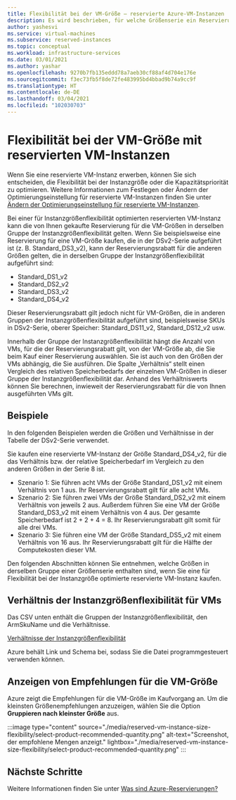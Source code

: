 ```yaml
---
title: Flexibilität bei der VM-Größe – reservierte Azure-VM-Instanzen
description: Es wird beschrieben, für welche Größenserie ein Reservierungsrabatt gilt, wenn Sie eine reservierte VM-Instanz erwerben.
author: yashesvi
ms.service: virtual-machines
ms.subservice: reserved-instances
ms.topic: conceptual
ms.workload: infrastructure-services
ms.date: 03/01/2021
ms.author: yashar
ms.openlocfilehash: 9270b7fb135eddd78a7aeb30cf88af4d704e176e
ms.sourcegitcommit: f3ec73fb5f8de72fe483995bd4bbad9b74a9cc9f
ms.translationtype: HT
ms.contentlocale: de-DE
ms.lasthandoff: 03/04/2021
ms.locfileid: "102030703"
---
```

# <a name="virtual-machine-size-flexibility-with-reserved-vm-instances"></a>Flexibilität bei der VM-Größe mit reservierten VM-Instanzen

Wenn Sie eine reservierte VM-Instanz erwerben, können Sie sich entscheiden, die Flexibilität bei der Instanzgröße oder die Kapazitätspriorität zu optimieren. Weitere Informationen zum Festlegen oder Ändern der Optimierungseinstellung für reservierte VM-Instanzen finden Sie unter [Ändern der Optimierungseinstellung für reservierte VM-Instanzen](../cost-management-billing/reservations/manage-reserved-vm-instance.md#change-optimize-setting-for-reserved-vm-instances).

Bei einer für Instanzgrößenflexibilität optimierten reservierten VM-Instanz kann die von Ihnen gekaufte Reservierung für die VM-Größen in derselben Gruppe der Instanzgrößenflexibilität gelten. Wenn Sie beispielsweise eine Reservierung für eine VM-Größe kaufen, die in der DSv2-Serie aufgeführt ist (z. B. Standard_DS3_v2), kann der Reservierungsrabatt für die anderen Größen gelten, die in derselben Gruppe der Instanzgrößenflexibilität aufgeführt sind:

- Standard_DS1_v2
- Standard_DS2_v2
- Standard_DS3_v2
- Standard_DS4_v2

Dieser Reservierungsrabatt gilt jedoch nicht für VM-Größen, die in anderen Gruppen der Instanzgrößenflexibilität aufgeführt sind, beispielsweise SKUs in DSv2-Serie, oberer Speicher: Standard_DS11_v2, Standard_DS12_v2 usw.

Innerhalb der Gruppe der Instanzgrößenflexibilität hängt die Anzahl von VMs, für die der Reservierungsrabatt gilt, von der VM-Größe ab, die Sie beim Kauf einer Reservierung auswählen. Sie ist auch von den Größen der VMs abhängig, die Sie ausführen. Die Spalte „Verhältnis“ stellt einen Vergleich des relativen Speicherbedarfs der einzelnen VM-Größen in dieser Gruppe der Instanzgrößenflexibilität dar. Anhand des Verhältniswerts können Sie berechnen, inwieweit der Reservierungsrabatt für die von Ihnen ausgeführten VMs gilt.

## <a name="examples"></a>Beispiele

In den folgenden Beispielen werden die Größen und Verhältnisse in der Tabelle der DSv2-Serie verwendet.

Sie kaufen eine reservierte VM-Instanz der Größe Standard_DS4_v2, für die das Verhältnis bzw. der relative Speicherbedarf im Vergleich zu den anderen Größen in der Serie 8 ist.

- Szenario 1: Sie führen acht VMs der Größe Standard_DS1_v2 mit einem Verhältnis von 1 aus. Ihr Reservierungsrabatt gilt für alle acht VMs.
- Szenario 2: Sie führen zwei VMs der Größe Standard_DS2_v2 mit einem Verhältnis von jeweils 2 aus. Außerdem führen Sie eine VM der Größe Standard_DS3_v2 mit einem Verhältnis von 4 aus. Der gesamte Speicherbedarf ist 2 + 2 + 4 = 8. Ihr Reservierungsrabatt gilt somit für alle drei VMs.
- Szenario 3: Sie führen eine VM der Größe Standard_DS5_v2 mit einem Verhältnis von 16 aus. Ihr Reservierungsrabatt gilt für die Hälfte der Computekosten dieser VM.

Den folgenden Abschnitten können Sie entnehmen, welche Größen in derselben Gruppe einer Größenserie enthalten sind, wenn Sie eine für Flexibilität bei der Instanzgröße optimierte reservierte VM-Instanz kaufen.

## <a name="instance-size-flexibility-ratio-for-vms"></a>Verhältnis der Instanzgrößenflexibilität für VMs 

Das CSV unten enthält die Gruppen der Instanzgrößenflexibilität, den ArmSkuName und die Verhältnisse.  

[Verhältnisse der Instanzgrößenflexibilität](https://isfratio.blob.core.windows.net/isfratio/ISFRatio.csv)

Azure behält Link und Schema bei, sodass Sie die Datei programmgesteuert verwenden können.

## <a name="view-vm-size-recommendations"></a>Anzeigen von Empfehlungen für die VM-Größe

Azure zeigt die Empfehlungen für die VM-Größe im Kaufvorgang an. Um die kleinsten Größenempfehlungen anzuzeigen, wählen Sie die Option **Gruppieren nach kleinster Größe** aus.

:::image type="content" source="./media/reserved-vm-instance-size-flexibility/select-product-recommended-quantity.png" alt-text="Screenshot, der empfohlene Mengen anzeigt." lightbox="./media/reserved-vm-instance-size-flexibility/select-product-recommended-quantity.png" :::

## <a name="next-steps"></a>Nächste Schritte

Weitere Informationen finden Sie unter [Was sind Azure-Reservierungen?](../cost-management-billing/reservations/save-compute-costs-reservations.md)
